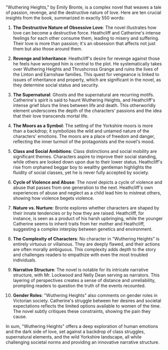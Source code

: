 "Wuthering Heights," by Emily Bronte, is a complex novel that weaves a tale of passion, revenge, and the destructive nature of love. Here are ten crucial insights from the book, summarized in exactly 550 words:

1. **The Destructive Nature of Obsessive Love**: The novel illustrates how love can become a destructive force. Heathcliff and Catherine's intense feelings for each other consume them, leading to misery and suffering. Their love is more than passion; it's an obsession that affects not just them but also those around them.

2. **Revenge and Inheritance**: Heathcliff's desire for revenge against those he feels have wronged him is central to the plot. He systematically takes over Wuthering Heights and Thrushcross Grange and ruins the lives of the Linton and Earnshaw families. This quest for vengeance is linked to issues of inheritance and property, which are significant in the novel, as they determine social status and security.

3. **The Supernatural**: Ghosts and the supernatural are recurring motifs. Catherine's spirit is said to haunt Wuthering Heights, and Heathcliff's intense grief blurs the lines between life and death. This otherworldly element underscores the depth of the characters' passions and the idea that their love transcends mortal life.

4. **The Moors as a Symbol**: The setting of the Yorkshire moors is more than a backdrop; it symbolizes the wild and untamed nature of the characters' emotions. The moors are a place of freedom and danger, reflecting the inner turmoil of the protagonists and the novel's mood.

5. **Class and Social Ambitions**: Class distinctions and social mobility are significant themes. Characters aspire to improve their social standing, while others are looked down upon due to their lower status. Heathcliff's rise from orphaned beggar boy to wealthy gentleman highlights the fluidity of social classes, yet he is never fully accepted by society.

6. **Cycle of Violence and Abuse**: The novel depicts a cycle of violence and abuse that passes from one generation to the next. Heathcliff's own experiences of abuse and neglect as a child lead him to mistreat others, showing how violence begets violence.

7. **Nature vs. Nurture**: Bronte explores whether characters are shaped by their innate tendencies or by how they are raised. Heathcliff, for instance, is seen as a product of his harsh upbringing, while the younger Catherine seems to inherit traits from her mother and Heathcliff, suggesting a complex interplay between genetics and environment.

8. **The Complexity of Characters**: No character in "Wuthering Heights" is entirely virtuous or villainous. They are deeply flawed, and their actions are often morally ambiguous. This complexity adds depth to the story and challenges readers to empathize with even the most troubled individuals.

9. **Narrative Structure**: The novel is notable for its intricate narrative structure, with Mr. Lockwood and Nelly Dean serving as narrators. This layering of perspectives creates a sense of distance and unreliability, prompting readers to question the truth of the events recounted.

10. **Gender Roles**: "Wuthering Heights" also comments on gender roles in Victorian society. Catherine's struggle between her desires and societal expectations reflects the limited options available to women of the time. The novel subtly critiques these constraints, showing the pain they cause.

In sum, "Wuthering Heights" offers a deep exploration of human emotions and the dark side of love, set against a backdrop of class struggles, supernatural elements, and the wild Yorkshire landscape, all while challenging societal norms and providing an innovative narrative structure.
